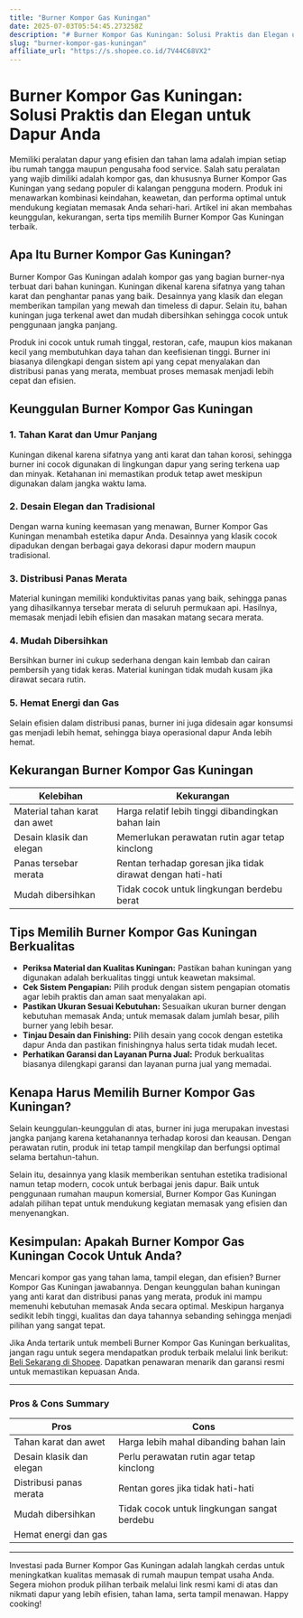 ```yaml
---
title: "Burner Kompor Gas Kuningan"
date: 2025-07-03T05:54:45.273258Z
description: "# Burner Kompor Gas Kuningan: Solusi Praktis dan Elegan untuk Dapur Anda..."
slug: "burner-kompor-gas-kuningan"
affiliate_url: "https://s.shopee.co.id/7V44C68VX2"
---
```

# Burner Kompor Gas Kuningan: Solusi Praktis dan Elegan untuk Dapur Anda

Memiliki peralatan dapur yang efisien dan tahan lama adalah impian setiap ibu rumah tangga maupun pengusaha food service. Salah satu peralatan yang wajib dimiliki adalah kompor gas, dan khususnya Burner Kompor Gas Kuningan yang sedang populer di kalangan pengguna modern. Produk ini menawarkan kombinasi keindahan, keawetan, dan performa optimal untuk mendukung kegiatan memasak Anda sehari-hari. Artikel ini akan membahas keunggulan, kekurangan, serta tips memilih Burner Kompor Gas Kuningan terbaik.

## Apa Itu Burner Kompor Gas Kuningan?

Burner Kompor Gas Kuningan adalah kompor gas yang bagian burner-nya terbuat dari bahan kuningan. Kuningan dikenal karena sifatnya yang tahan karat dan penghantar panas yang baik. Desainnya yang klasik dan elegan memberikan tampilan yang mewah dan timeless di dapur. Selain itu, bahan kuningan juga terkenal awet dan mudah dibersihkan sehingga cocok untuk penggunaan jangka panjang.

Produk ini cocok untuk rumah tinggal, restoran, cafe, maupun kios makanan kecil yang membutuhkan daya tahan dan keefisienan tinggi. Burner ini biasanya dilengkapi dengan sistem api yang cepat menyalakan dan distribusi panas yang merata, membuat proses memasak menjadi lebih cepat dan efisien.

## Keunggulan Burner Kompor Gas Kuningan

### 1. Tahan Karat dan Umur Panjang
Kuningan dikenal karena sifatnya yang anti karat dan tahan korosi, sehingga burner ini cocok digunakan di lingkungan dapur yang sering terkena uap dan minyak. Ketahanan ini memastikan produk tetap awet meskipun digunakan dalam jangka waktu lama.

### 2. Desain Elegan dan Tradisional
Dengan warna kuning keemasan yang menawan, Burner Kompor Gas Kuningan menambah estetika dapur Anda. Desainnya yang klasik cocok dipadukan dengan berbagai gaya dekorasi dapur modern maupun tradisional.

### 3. Distribusi Panas Merata
Material kuningan memiliki konduktivitas panas yang baik, sehingga panas yang dihasilkannya tersebar merata di seluruh permukaan api. Hasilnya, memasak menjadi lebih efisien dan masakan matang secara merata.

### 4. Mudah Dibersihkan
Bersihkan burner ini cukup sederhana dengan kain lembab dan cairan pembersih yang tidak keras. Material kuningan tidak mudah kusam jika dirawat secara rutin.

### 5. Hemat Energi dan Gas
Selain efisien dalam distribusi panas, burner ini juga didesain agar konsumsi gas menjadi lebih hemat, sehingga biaya operasional dapur Anda lebih hemat.

## Kekurangan Burner Kompor Gas Kuningan

| **Kelebihan**               | **Kekurangan**                         |
|------------------------------|----------------------------------------|
| Material tahan karat dan awet | Harga relatif lebih tinggi dibandingkan bahan lain |
| Desain klasik dan elegan     | Memerlukan perawatan rutin agar tetap kinclong |
| Panas tersebar merata        | Rentan terhadap goresan jika tidak dirawat dengan hati-hati |
| Mudah dibersihkan           | Tidak cocok untuk lingkungan berdebu berat |

## Tips Memilih Burner Kompor Gas Kuningan Berkualitas

- **Periksa Material dan Kualitas Kuningan:** Pastikan bahan kuningan yang digunakan adalah berkualitas tinggi untuk keawetan maksimal.
- **Cek Sistem Pengapian:** Pilih produk dengan sistem pengapian otomatis agar lebih praktis dan aman saat menyalakan api.
- **Pastikan Ukuran Sesuai Kebutuhan:** Sesuaikan ukuran burner dengan kebutuhan memasak Anda; untuk memasak dalam jumlah besar, pilih burner yang lebih besar.
- **Tinjau Desain dan Finishing:** Pilih desain yang cocok dengan estetika dapur Anda dan pastikan finishingnya halus serta tidak mudah lecet.
- **Perhatikan Garansi dan Layanan Purna Jual:** Produk berkualitas biasanya dilengkapi garansi dan layanan purna jual yang memadai.

## Kenapa Harus Memilih Burner Kompor Gas Kuningan?

Selain keunggulan-keunggulan di atas, burner ini juga merupakan investasi jangka panjang karena ketahanannya terhadap korosi dan keausan. Dengan perawatan rutin, produk ini tetap tampil mengkilap dan berfungsi optimal selama bertahun-tahun.

Selain itu, desainnya yang klasik memberikan sentuhan estetika tradisional namun tetap modern, cocok untuk berbagai jenis dapur. Baik untuk penggunaan rumahan maupun komersial, Burner Kompor Gas Kuningan adalah pilihan tepat untuk mendukung kegiatan memasak yang efisien dan menyenangkan.

## Kesimpulan: Apakah Burner Kompor Gas Kuningan Cocok Untuk Anda?

Mencari kompor gas yang tahan lama, tampil elegan, dan efisien? Burner Kompor Gas Kuningan jawabannya. Dengan keunggulan bahan kuningan yang anti karat dan distribusi panas yang merata, produk ini mampu memenuhi kebutuhan memasak Anda secara optimal. Meskipun harganya sedikit lebih tinggi, kualitas dan daya tahannya sebanding sehingga menjadi pilihan yang sangat tepat.

Jika Anda tertarik untuk membeli Burner Kompor Gas Kuningan berkualitas, jangan ragu untuk segera mendapatkan produk terbaik melalui link berikut: [Beli Sekarang di Shopee](https://s.shopee.co.id/7V44C68VX2). Dapatkan penawaran menarik dan garansi resmi untuk memastikan kepuasan Anda.

---

### Pros & Cons Summary

| **Pros**                                   | **Cons**                                        |
|--------------------------------------------|-------------------------------------------------|
| Tahan karat dan awet                     | Harga lebih mahal dibanding bahan lain             |
| Desain klasik dan elegan                   | Perlu perawatan rutin agar tetap kinclong        |
| Distribusi panas merata                   | Rentan gores jika tidak hati-hati                |
| Mudah dibersihkan                        | Tidak cocok untuk lingkungan sangat berdebu   |
| Hemat energi dan gas                      |                                                 |

---

Investasi pada Burner Kompor Gas Kuningan adalah langkah cerdas untuk meningkatkan kualitas memasak di rumah maupun tempat usaha Anda. Segera miohon produk pilihan terbaik melalui link resmi kami di atas dan nikmati dapur yang lebih efisien, tahan lama, serta tampil menawan. Happy cooking!